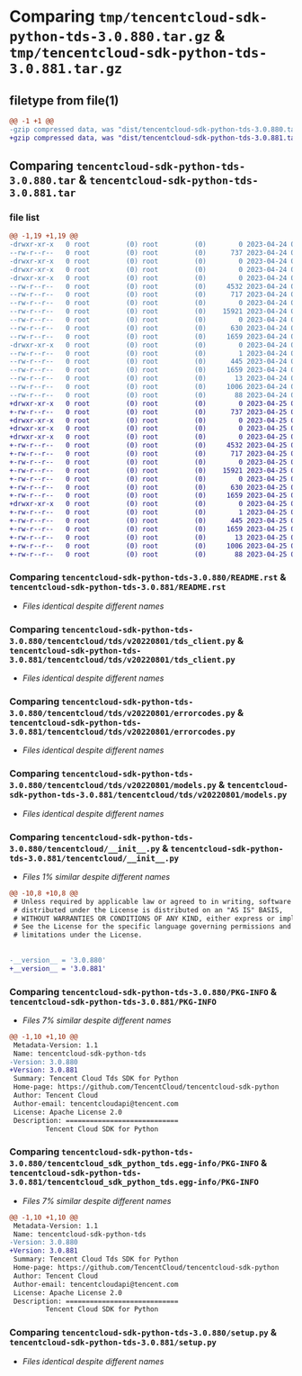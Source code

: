 # Comparing `tmp/tencentcloud-sdk-python-tds-3.0.880.tar.gz` & `tmp/tencentcloud-sdk-python-tds-3.0.881.tar.gz`

## filetype from file(1)

```diff
@@ -1 +1 @@
-gzip compressed data, was "dist/tencentcloud-sdk-python-tds-3.0.880.tar", last modified: Mon Apr 24 03:39:26 2023, max compression
+gzip compressed data, was "dist/tencentcloud-sdk-python-tds-3.0.881.tar", last modified: Tue Apr 25 00:57:12 2023, max compression
```

## Comparing `tencentcloud-sdk-python-tds-3.0.880.tar` & `tencentcloud-sdk-python-tds-3.0.881.tar`

### file list

```diff
@@ -1,19 +1,19 @@
-drwxr-xr-x   0 root         (0) root         (0)        0 2023-04-24 03:39:26.000000 tencentcloud-sdk-python-tds-3.0.880/
--rw-r--r--   0 root         (0) root         (0)      737 2023-04-24 03:39:26.000000 tencentcloud-sdk-python-tds-3.0.880/README.rst
-drwxr-xr-x   0 root         (0) root         (0)        0 2023-04-24 03:39:26.000000 tencentcloud-sdk-python-tds-3.0.880/tencentcloud/
-drwxr-xr-x   0 root         (0) root         (0)        0 2023-04-24 03:39:26.000000 tencentcloud-sdk-python-tds-3.0.880/tencentcloud/tds/
-drwxr-xr-x   0 root         (0) root         (0)        0 2023-04-24 03:39:26.000000 tencentcloud-sdk-python-tds-3.0.880/tencentcloud/tds/v20220801/
--rw-r--r--   0 root         (0) root         (0)     4532 2023-04-24 03:39:26.000000 tencentcloud-sdk-python-tds-3.0.880/tencentcloud/tds/v20220801/tds_client.py
--rw-r--r--   0 root         (0) root         (0)      717 2023-04-24 03:39:26.000000 tencentcloud-sdk-python-tds-3.0.880/tencentcloud/tds/v20220801/errorcodes.py
--rw-r--r--   0 root         (0) root         (0)        0 2023-04-24 03:39:26.000000 tencentcloud-sdk-python-tds-3.0.880/tencentcloud/tds/v20220801/__init__.py
--rw-r--r--   0 root         (0) root         (0)    15921 2023-04-24 03:39:26.000000 tencentcloud-sdk-python-tds-3.0.880/tencentcloud/tds/v20220801/models.py
--rw-r--r--   0 root         (0) root         (0)        0 2023-04-24 03:39:26.000000 tencentcloud-sdk-python-tds-3.0.880/tencentcloud/tds/__init__.py
--rw-r--r--   0 root         (0) root         (0)      630 2023-04-24 03:39:26.000000 tencentcloud-sdk-python-tds-3.0.880/tencentcloud/__init__.py
--rw-r--r--   0 root         (0) root         (0)     1659 2023-04-24 03:39:26.000000 tencentcloud-sdk-python-tds-3.0.880/PKG-INFO
-drwxr-xr-x   0 root         (0) root         (0)        0 2023-04-24 03:39:26.000000 tencentcloud-sdk-python-tds-3.0.880/tencentcloud_sdk_python_tds.egg-info/
--rw-r--r--   0 root         (0) root         (0)        1 2023-04-24 03:39:26.000000 tencentcloud-sdk-python-tds-3.0.880/tencentcloud_sdk_python_tds.egg-info/dependency_links.txt
--rw-r--r--   0 root         (0) root         (0)      445 2023-04-24 03:39:26.000000 tencentcloud-sdk-python-tds-3.0.880/tencentcloud_sdk_python_tds.egg-info/SOURCES.txt
--rw-r--r--   0 root         (0) root         (0)     1659 2023-04-24 03:39:26.000000 tencentcloud-sdk-python-tds-3.0.880/tencentcloud_sdk_python_tds.egg-info/PKG-INFO
--rw-r--r--   0 root         (0) root         (0)       13 2023-04-24 03:39:26.000000 tencentcloud-sdk-python-tds-3.0.880/tencentcloud_sdk_python_tds.egg-info/top_level.txt
--rw-r--r--   0 root         (0) root         (0)     1006 2023-04-24 03:39:26.000000 tencentcloud-sdk-python-tds-3.0.880/setup.py
--rw-r--r--   0 root         (0) root         (0)       88 2023-04-24 03:39:26.000000 tencentcloud-sdk-python-tds-3.0.880/setup.cfg
+drwxr-xr-x   0 root         (0) root         (0)        0 2023-04-25 00:57:12.000000 tencentcloud-sdk-python-tds-3.0.881/
+-rw-r--r--   0 root         (0) root         (0)      737 2023-04-25 00:57:12.000000 tencentcloud-sdk-python-tds-3.0.881/README.rst
+drwxr-xr-x   0 root         (0) root         (0)        0 2023-04-25 00:57:12.000000 tencentcloud-sdk-python-tds-3.0.881/tencentcloud/
+drwxr-xr-x   0 root         (0) root         (0)        0 2023-04-25 00:57:12.000000 tencentcloud-sdk-python-tds-3.0.881/tencentcloud/tds/
+drwxr-xr-x   0 root         (0) root         (0)        0 2023-04-25 00:57:12.000000 tencentcloud-sdk-python-tds-3.0.881/tencentcloud/tds/v20220801/
+-rw-r--r--   0 root         (0) root         (0)     4532 2023-04-25 00:57:12.000000 tencentcloud-sdk-python-tds-3.0.881/tencentcloud/tds/v20220801/tds_client.py
+-rw-r--r--   0 root         (0) root         (0)      717 2023-04-25 00:57:12.000000 tencentcloud-sdk-python-tds-3.0.881/tencentcloud/tds/v20220801/errorcodes.py
+-rw-r--r--   0 root         (0) root         (0)        0 2023-04-25 00:57:12.000000 tencentcloud-sdk-python-tds-3.0.881/tencentcloud/tds/v20220801/__init__.py
+-rw-r--r--   0 root         (0) root         (0)    15921 2023-04-25 00:57:12.000000 tencentcloud-sdk-python-tds-3.0.881/tencentcloud/tds/v20220801/models.py
+-rw-r--r--   0 root         (0) root         (0)        0 2023-04-25 00:57:12.000000 tencentcloud-sdk-python-tds-3.0.881/tencentcloud/tds/__init__.py
+-rw-r--r--   0 root         (0) root         (0)      630 2023-04-25 00:57:12.000000 tencentcloud-sdk-python-tds-3.0.881/tencentcloud/__init__.py
+-rw-r--r--   0 root         (0) root         (0)     1659 2023-04-25 00:57:12.000000 tencentcloud-sdk-python-tds-3.0.881/PKG-INFO
+drwxr-xr-x   0 root         (0) root         (0)        0 2023-04-25 00:57:12.000000 tencentcloud-sdk-python-tds-3.0.881/tencentcloud_sdk_python_tds.egg-info/
+-rw-r--r--   0 root         (0) root         (0)        1 2023-04-25 00:57:12.000000 tencentcloud-sdk-python-tds-3.0.881/tencentcloud_sdk_python_tds.egg-info/dependency_links.txt
+-rw-r--r--   0 root         (0) root         (0)      445 2023-04-25 00:57:12.000000 tencentcloud-sdk-python-tds-3.0.881/tencentcloud_sdk_python_tds.egg-info/SOURCES.txt
+-rw-r--r--   0 root         (0) root         (0)     1659 2023-04-25 00:57:12.000000 tencentcloud-sdk-python-tds-3.0.881/tencentcloud_sdk_python_tds.egg-info/PKG-INFO
+-rw-r--r--   0 root         (0) root         (0)       13 2023-04-25 00:57:12.000000 tencentcloud-sdk-python-tds-3.0.881/tencentcloud_sdk_python_tds.egg-info/top_level.txt
+-rw-r--r--   0 root         (0) root         (0)     1006 2023-04-25 00:57:12.000000 tencentcloud-sdk-python-tds-3.0.881/setup.py
+-rw-r--r--   0 root         (0) root         (0)       88 2023-04-25 00:57:12.000000 tencentcloud-sdk-python-tds-3.0.881/setup.cfg
```

### Comparing `tencentcloud-sdk-python-tds-3.0.880/README.rst` & `tencentcloud-sdk-python-tds-3.0.881/README.rst`

 * *Files identical despite different names*

### Comparing `tencentcloud-sdk-python-tds-3.0.880/tencentcloud/tds/v20220801/tds_client.py` & `tencentcloud-sdk-python-tds-3.0.881/tencentcloud/tds/v20220801/tds_client.py`

 * *Files identical despite different names*

### Comparing `tencentcloud-sdk-python-tds-3.0.880/tencentcloud/tds/v20220801/errorcodes.py` & `tencentcloud-sdk-python-tds-3.0.881/tencentcloud/tds/v20220801/errorcodes.py`

 * *Files identical despite different names*

### Comparing `tencentcloud-sdk-python-tds-3.0.880/tencentcloud/tds/v20220801/models.py` & `tencentcloud-sdk-python-tds-3.0.881/tencentcloud/tds/v20220801/models.py`

 * *Files identical despite different names*

### Comparing `tencentcloud-sdk-python-tds-3.0.880/tencentcloud/__init__.py` & `tencentcloud-sdk-python-tds-3.0.881/tencentcloud/__init__.py`

 * *Files 1% similar despite different names*

```diff
@@ -10,8 +10,8 @@
 # Unless required by applicable law or agreed to in writing, software
 # distributed under the License is distributed on an "AS IS" BASIS,
 # WITHOUT WARRANTIES OR CONDITIONS OF ANY KIND, either express or implied.
 # See the License for the specific language governing permissions and
 # limitations under the License.
 
 
-__version__ = '3.0.880'
+__version__ = '3.0.881'
```

### Comparing `tencentcloud-sdk-python-tds-3.0.880/PKG-INFO` & `tencentcloud-sdk-python-tds-3.0.881/PKG-INFO`

 * *Files 7% similar despite different names*

```diff
@@ -1,10 +1,10 @@
 Metadata-Version: 1.1
 Name: tencentcloud-sdk-python-tds
-Version: 3.0.880
+Version: 3.0.881
 Summary: Tencent Cloud Tds SDK for Python
 Home-page: https://github.com/TencentCloud/tencentcloud-sdk-python
 Author: Tencent Cloud
 Author-email: tencentcloudapi@tencent.com
 License: Apache License 2.0
 Description: ============================
         Tencent Cloud SDK for Python
```

### Comparing `tencentcloud-sdk-python-tds-3.0.880/tencentcloud_sdk_python_tds.egg-info/PKG-INFO` & `tencentcloud-sdk-python-tds-3.0.881/tencentcloud_sdk_python_tds.egg-info/PKG-INFO`

 * *Files 7% similar despite different names*

```diff
@@ -1,10 +1,10 @@
 Metadata-Version: 1.1
 Name: tencentcloud-sdk-python-tds
-Version: 3.0.880
+Version: 3.0.881
 Summary: Tencent Cloud Tds SDK for Python
 Home-page: https://github.com/TencentCloud/tencentcloud-sdk-python
 Author: Tencent Cloud
 Author-email: tencentcloudapi@tencent.com
 License: Apache License 2.0
 Description: ============================
         Tencent Cloud SDK for Python
```

### Comparing `tencentcloud-sdk-python-tds-3.0.880/setup.py` & `tencentcloud-sdk-python-tds-3.0.881/setup.py`

 * *Files identical despite different names*

